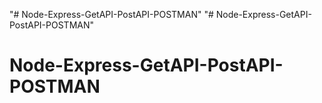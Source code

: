 "# Node-Express-GetAPI-PostAPI-POSTMAN" 
"# Node-Express-GetAPI-PostAPI-POSTMAN" 
# Node-Express-GetAPI-PostAPI-POSTMAN
